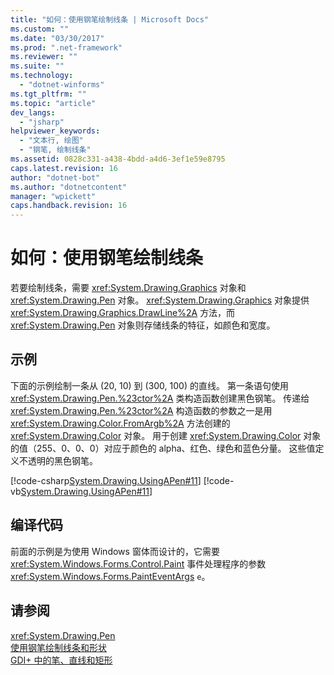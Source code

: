 ```yaml
---
title: "如何：使用钢笔绘制线条 | Microsoft Docs"
ms.custom: ""
ms.date: "03/30/2017"
ms.prod: ".net-framework"
ms.reviewer: ""
ms.suite: ""
ms.technology: 
  - "dotnet-winforms"
ms.tgt_pltfrm: ""
ms.topic: "article"
dev_langs: 
  - "jsharp"
helpviewer_keywords: 
  - "文本行, 绘图"
  - "钢笔, 绘制线条"
ms.assetid: 0828c331-a438-4bdd-a4d6-3ef1e59e8795
caps.latest.revision: 16
author: "dotnet-bot"
ms.author: "dotnetcontent"
manager: "wpickett"
caps.handback.revision: 16
---
```

# 如何：使用钢笔绘制线条
若要绘制线条，需要 <xref:System.Drawing.Graphics> 对象和 <xref:System.Drawing.Pen> 对象。  <xref:System.Drawing.Graphics> 对象提供 <xref:System.Drawing.Graphics.DrawLine%2A> 方法，而 <xref:System.Drawing.Pen> 对象则存储线条的特征，如颜色和宽度。  
  
## 示例  
 下面的示例绘制一条从 \(20, 10\) 到 \(300, 100\) 的直线。  第一条语句使用 <xref:System.Drawing.Pen.%23ctor%2A> 类构造函数创建黑色钢笔。  传递给 <xref:System.Drawing.Pen.%23ctor%2A> 构造函数的参数之一是用 <xref:System.Drawing.Color.FromArgb%2A> 方法创建的 <xref:System.Drawing.Color> 对象。  用于创建 <xref:System.Drawing.Color> 对象的值（255、0、0、0）对应于颜色的 alpha、红色、绿色和蓝色分量。  这些值定义不透明的黑色钢笔。  
  
 [!code-csharp[System.Drawing.UsingAPen#11](../../../../samples/snippets/csharp/VS_Snippets_Winforms/System.Drawing.UsingAPen/CS/Class1.cs#11)]
 [!code-vb[System.Drawing.UsingAPen#11](../../../../samples/snippets/visualbasic/VS_Snippets_Winforms/System.Drawing.UsingAPen/VB/Class1.vb#11)]  
  
## 编译代码  
 前面的示例是为使用 Windows 窗体而设计的，它需要 <xref:System.Windows.Forms.Control.Paint> 事件处理程序的参数 <xref:System.Windows.Forms.PaintEventArgs> `e`。  
  
## 请参阅  
 <xref:System.Drawing.Pen>   
 [使用钢笔绘制线条和形状](../../../../docs/framework/winforms/advanced/using-a-pen-to-draw-lines-and-shapes.md)   
 [GDI\+ 中的笔、直线和矩形](../../../../docs/framework/winforms/advanced/pens-lines-and-rectangles-in-gdi.md)